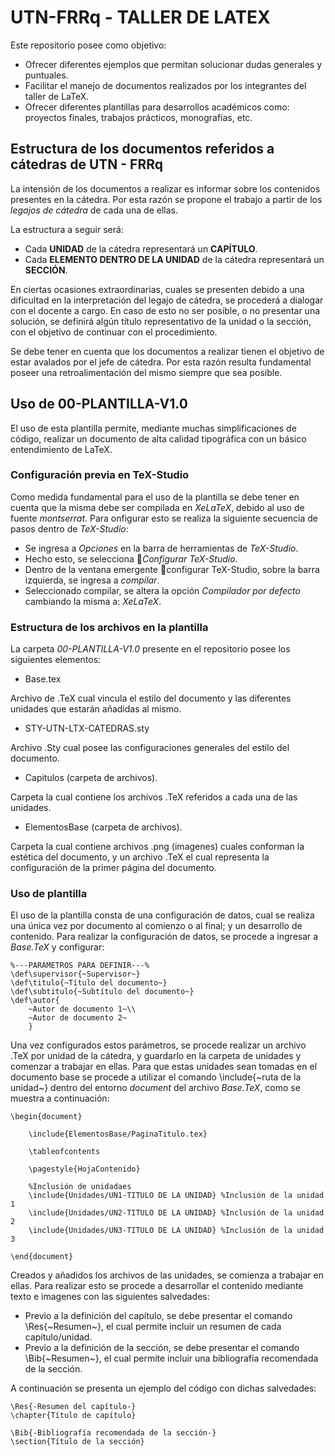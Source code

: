 # UTN-FRRq - TALLER DE LATEX 

Este repositorio posee como objetivo:

- Ofrecer diferentes ejemplos que permitan solucionar dudas generales y puntuales.
- Facilitar el manejo de documentos realizados por los integrantes del taller de LaTeX.
- Ofrecer diferentes plantillas para desarrollos académicos como: proyectos finales, trabajos prácticos, monografías, etc.

## Estructura de los documentos referidos a cátedras de UTN - FRRq

La intensión de los documentos a realizar es informar sobre los contenidos presentes en la cátedra. Por esta razón se propone el trabajo a partir de los *legajos de cátedra* de cada una de ellas. 

La estructura a seguir será:

- Cada **UNIDAD** de la cátedra representará un **CAPÍTULO**.
- Cada **ELEMENTO DENTRO DE LA UNIDAD** de la cátedra representará un **SECCIÓN**.

En ciertas ocasiones extraordinarias, cuales se presenten debido a una dificultad en la interpretación del legajo de cátedra, se procederá a dialogar con el docente a cargo. En caso de esto no ser posible, o no presentar una solución, se definirá algún título representativo de la unidad o la sección, con el objetivo de continuar con el procedimiento.

Se debe tener en cuenta que los documentos a realizar tienen el objetivo de estar avalados por el jefe de cátedra. Por esta razón resulta fundamental poseer una retroalimentación del mismo siempre que sea posible.

## Uso de 00-PLANTILLA-V1.0

El uso de esta plantilla permite, mediante muchas simplificaciones de código, realizar un documento de alta calidad tipográfica con un básico entendimiento de LaTeX. 

### Configuración previa en TeX-Studio

Como medida fundamental para el uso de la plantilla se debe tener en cuenta que la misma debe ser compilada en *XeLaTeX*, debido al uso de fuente *montserrat*. Para onfigurar esto se realiza la siguiente secuencia de pasos dentro de *TeX-Studio*:

- Se ingresa a *Opciones* en la barra de herramientas de *TeX-Studio*.
- Hecho esto, se selecciona 🔧*Configurar TeX-Studio*. 
- Dentro de la ventana emergente 🔧configurar TeX-Studio, sobre la barra izquierda, se ingresa a *compilar*.
- Seleccionado compilar, se altera la opción *Compilador por defecto* cambiando la misma a: *XeLaTeX*.

### Estructura de los archivos en la plantilla

La carpeta *00-PLANTILLA-V1.0* presente en el repositorio posee los siguientes elementos:

- Base.tex

Archivo de .TeX cual vincula el estilo del documento y las diferentes unidades que estarán añadidas al mismo.
  
- STY-UTN-LTX-CATEDRAS.sty

Archivo .Sty cual posee las configuraciones generales del estilo del documento.

- Capitulos (carpeta de archivos).

Carpeta la cual contiene los archivos .TeX referidos a cada una de las unidades.

- ElementosBase (carpeta de archivos).

Carpeta la cual contiene archivos .png (imagenes) cuales conforman la estética del documento, y un archivo .TeX el cual representa la configuración de la primer página del documento.

### Uso de plantilla

El uso de la plantilla consta de una configuración de datos, cual se realiza una única vez por documento al comienzo o al final; y un desarrollo de contenido. Para realizar la configuración de datos, se procede a ingresar a *Base.TeX* y configurar:

``` TeX
%---PARÁMETROS PARA DEFINIR---%
\def\supervisor{~Supervisor~}
\def\titulo{~Título del documento~}
\def\subtitulo{~Subtítulo del documento~}
\def\autor{
	~Autor de documento 1~\\
	~Autor de documento 2~
	}
```

Una vez configurados estos parámetros, se procede realizar un archivo .TeX por unidad de la cátedra, y guardarlo en la carpeta de unidades y comenzar a trabajar en ellas. Para que estas unidades sean tomadas en el documento base se procede a utilizar el comando \include{~ruta de la unidad~} dentro del entorno *document* del archivo *Base.TeX*, como se muestra a continuación:

``` TeX
\begin{document}
	
	\include{ElementosBase/PaginaTitulo.tex}
		
	\tableofcontents

	\pagestyle{HojaContenido}
	
	%Inclusión de unidadaes
	\include{Unidades/UN1-TITULO DE LA UNIDAD} %Inclusión de la unidad 1
	\include{Unidades/UN2-TITULO DE LA UNIDAD} %Inclusión de la unidad 2
	\include{Unidades/UN3-TITULO DE LA UNIDAD} %Inclusión de la unidad 3
	
\end{document}

```

Creados y añadidos los archivos de las unidades, se comienza a trabajar en ellas. Para realizar esto se procede a desarrollar el contenido mediante texto e imagenes con las siguientes salvedades:

- Previo a la definición del capítulo, se debe presentar el comando \Res{~Resumen~}, el cual permite incluir un resumen de cada capítulo/unidad.
- Previo a la definición de la sección, se debe presentar el comando \Bib{~Resumen~}, el cual permite incluir una bibliografía recomendada de la sección.

A continuación se presenta un ejemplo del código con dichas salvedades:

``` TeX
\Res{-Resumen del capítulo-}	
\chapter{Título de capítulo}

\Bib{-Bibliografía recomendada de la sección-}
\section{Título de la sección}
```
